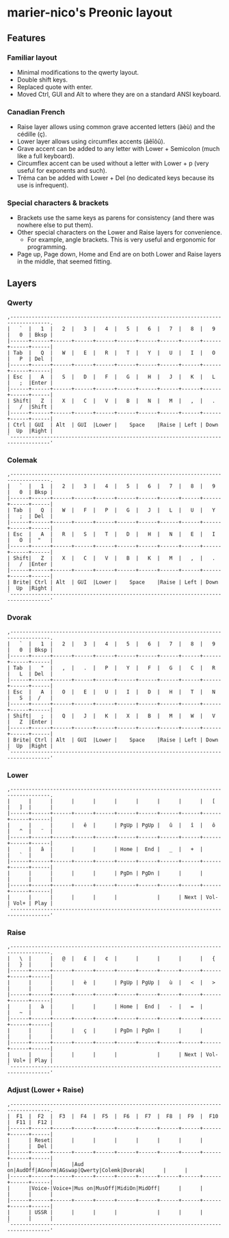 # marier-nico's Preonic layout

## Features

### Familiar layout

* Minimal modifications to the qwerty layout.
* Double shift keys.
* Replaced quote with enter.
* Moved Ctrl, GUI and Alt to where they are on a standard ANSI keyboard.

### Canadian French

* Raise layer allows using common grave accented letters (àèù) and the cédille (ç).
* Lower layer allows using circumflex accents (âêîôû).
* Grave accent can be added to any letter with Lower + Semicolon (much like a full keyboard).
* Circumflex accent can be used without a letter with Lower + p (very useful for exponents and such).
* Tréma can be added with Lower + Del (no dedicated keys because its use is infrequent).

### Special characters & brackets

* Brackets use the same keys as parens for consistency (and there was nowhere else to put them).
* Other special characters on the Lower and Raise layers for convenience.
    * For example, angle brackets. This is very useful and ergonomic for programming.
* Page up, Page down, Home and End are on both Lower and Raise layers in the middle, that seemed fitting.

## Layers

### Qwerty
```
,-----------------------------------------------------------------------------------.
|   `  |   1  |   2  |   3  |   4  |   5  |   6  |   7  |   8  |   9  |   0  | Bksp |
|------+------+------+------+------+------+------+------+------+------+------+------|
| Tab  |   Q  |   W  |   E  |   R  |   T  |   Y  |   U  |   I  |   O  |   P  | Del  |
|------+------+------+------+------+------+------+------+------+------+------+------|
| Esc  |   A  |   S  |   D  |   F  |   G  |   H  |   J  |   K  |   L  |   ;  |Enter |
|------+------+------+------+------+------+------+------+------+------+------+------|
| Shift|   Z  |   X  |   C  |   V  |   B  |   N  |   M  |   ,  |   .  |   /  |Shift |
|------+------+------+------+------+------+------+------+------+------+------+------|
| Ctrl | GUI  | Alt  | GUI  |Lower |    Space    |Raise | Left | Down |  Up  |Right |
`-----------------------------------------------------------------------------------'
```

### Colemak
```
,-----------------------------------------------------------------------------------.
|   `  |   1  |   2  |   3  |   4  |   5  |   6  |   7  |   8  |   9  |   0  | Bksp |
|------+------+------+------+------+------+------+------+------+------+------+------|
| Tab  |   Q  |   W  |   F  |   P  |   G  |   J  |   L  |   U  |   Y  |   ;  | Del  |
|------+------+------+------+------+------+------+------+------+------+------+------|
| Esc  |   A  |   R  |   S  |   T  |   D  |   H  |   N  |   E  |   I  |   O  |  "   |
|------+------+------+------+------+------+------+------+------+------+------+------|
| Shift|   Z  |   X  |   C  |   V  |   B  |   K  |   M  |   ,  |   .  |   /  |Enter |
|------+------+------+------+------+------+------+------+------+------+------+------|
| Brite| Ctrl | Alt  | GUI  |Lower |    Space    |Raise | Left | Down |  Up  |Right |
`-----------------------------------------------------------------------------------'
```

### Dvorak
```
,-----------------------------------------------------------------------------------.
|   `  |   1  |   2  |   3  |   4  |   5  |   6  |   7  |   8  |   9  |   0  | Bksp |
|------+------+------+------+------+------+------+------+------+------+------+------|
| Tab  |   "  |   ,  |   .  |   P  |   Y  |   F  |   G  |   C  |   R  |   L  | Del  |
|------+------+------+------+------+------+------+------+------+------+------+------|
| Esc  |   A  |   O  |   E  |   U  |   I  |   D  |   H  |   T  |   N  |   S  |  /   |
|------+------+------+------+------+------+------+------+------+------+------+------|
| Shift|   ;  |   Q  |   J  |   K  |   X  |   B  |   M  |   W  |   V  |   Z  |Enter |
|------+------+------+------+------+------+------+------+------+------+------+------|
| Brite| Ctrl | Alt  | GUI  |Lower |    Space    |Raise | Left | Down |  Up  |Right |
`-----------------------------------------------------------------------------------'
```

### Lower
```
,-----------------------------------------------------------------------------------.
|      |      |      |      |      |      |      |      |      |   [  |   ]  |      |
|------+------+------+------+------+------+------+------+------+------+------+------|
|      |      |      |   ê  |      | PgUp | PgUp |   û  |   î  |   ô  |   ^  |   ¨  |
|------+------+------+------+------+------+------+------+------+------+------+------|
|      |   â  |      |      |      | Home |  End |   _  |   +  |      |   `  |      |
|------+------+------+------+------+------+------+------+------+------+------+------|
|      |      |      |      |      | PgDn | PgDn |      |      |      |      |      |
|------+------+------+------+------+------+------+------+------+------+------+------|
|      |      |      |      |      |             |      | Next | Vol- | Vol+ | Play |
`-----------------------------------------------------------------------------------'
```

### Raise
```
,-----------------------------------------------------------------------------------.
|   \  |      |   @  |   £  |   ¢  |      |      |      |      |   {  |   }  |      |
|------+------+------+------+------+------+------+------+------+------+------+------|
|      |      |      |   è  |      | PgUp | PgUp |   ù  |   <  |   >  |      |      |
|------+------+------+------+------+------+------+------+------+------+------+------|
|      |   à  |      |      |      | Home |  End |   -  |   =  |      |   ~  |      |
|------+------+------+------+------+------+------+------+------+------+------+------|
|      |      |      |   ç  |      | PgDn | PgDn |      |      |      |      |      |
|------+------+------+------+------+------+------+------+------+------+------+------|
|      |      |      |      |      |             |      | Next | Vol- | Vol+ | Play |
`-----------------------------------------------------------------------------------'
```

### Adjust (Lower + Raise)
```
,-----------------------------------------------------------------------------------.
|  F1  |  F2  |  F3  |  F4  |  F5  |  F6  |  F7  |  F8  |  F9  |  F10 |  F11 |  F12 |
|------+------+------+------+------+------+------+------+------+------+------+------|
|      | Reset|      |      |      |      |      |      |      |      |      |  Del |
|------+------+------+------+------+------+------+------+------+------+------+------|
|      |      |      |Aud on|AudOff|AGnorm|AGswap|Qwerty|Colemk|Dvorak|      |      |
|------+------+------+------+------+------+------+------+------+------+------+------|
|      |Voice-|Voice+|Mus on|MusOff|MidiOn|MidOff|      |      |      |      |      |
|------+------+------+------+------+------+------+------+------+------+------+------|
|      | USSR |      |      |      |             |      |      |      |      |      |
`-----------------------------------------------------------------------------------'
```